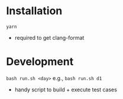 # Installation

`yarn`

- required to get clang-format

# Development

`bash run.sh <day>`
e.g., `bash run.sh d1`

- handy script to build + execute test cases
